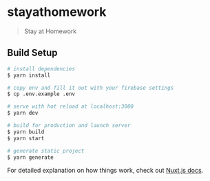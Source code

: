 # stayathomework

> Stay at Homework

## Build Setup


```bash
# install dependencies
$ yarn install

# copy env and fill it out with your firebase settings
$ cp .env.example .env

# serve with hot reload at localhost:3000
$ yarn dev

# build for production and launch server
$ yarn build
$ yarn start

# generate static project
$ yarn generate
```

For detailed explanation on how things work, check out [Nuxt.js docs](https://nuxtjs.org).
